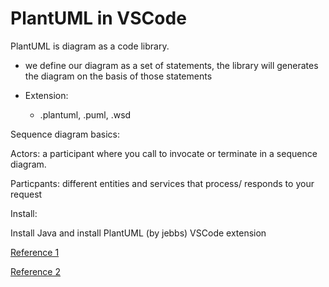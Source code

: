 # PlantUML in VSCode

PlantUML is diagram as a code library.
- we define our diagram as a set of statements, the library will generates the diagram on the basis of those statements

- Extension: 
  - .plantuml, .puml, .wsd

Sequence diagram basics:

Actors: a participant where you call to invocate or terminate in a sequence diagram.

Particpants: different entities and services that process/ responds to your request

Install:

Install Java and install PlantUML (by jebbs) VSCode extension

[Reference 1](https://www.youtube.com/watch?v=xkwJ9GwgZJU)

[Reference 2](https://www.youtube.com/watch?v=JqJpbNxIK90)